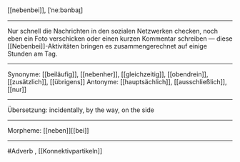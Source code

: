 [[nebenbei]], [ˈneːbənbaɪ̯]

---
Nur schnell die Nachrichten in den sozialen Netzwerken checken, noch eben ein Foto verschicken oder einen kurzen Kommentar schreiben — diese [[Nebenbei]]-Aktivitäten bringen es zusammengerechnet auf einige Stunden am Tag. 

---
Synonyme: [[beiläufig]], [[nebenher]], [[gleichzeitig]], [[obendrein]], [[zusätzlich]], [[übrigens]]
Antonyme: [[hauptsächlich]], [[ausschließlich]], [[nur]]

---
Übersetzung: incidentally, by the way, on the side

---
Morpheme: [[neben]][[bei]]

---
#Adverb
, [[Konnektivpartikeln]]